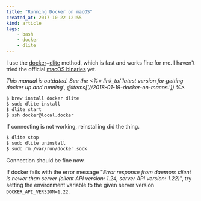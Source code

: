 ```yaml
---
title: "Running Docker on macOS"
created_at: 2017-10-22 12:55
kind: article
tags:
    - bash
    - docker
    - dlite
---
```


I use the [docker][docker]+[dlite][dlite] method, which is fast and works fine for me. I haven't tried the official [macOS binaries][docker-mac] yet.

_This manual is outdated. See the <%= link_to('latest version for getting docker up and running', @items['/*/2018-01-19-docker-on-macos.*']) %>._

~~~ bash
$ brew install docker dlite
$ sudo dlite install
$ dlite start
$ ssh docker@local.docker
~~~

If connecting is not working, reinstalling did the thing.

~~~ bash
$ dlite stop
$ sudo dlite uninstall
$ sudo rm /var/run/docker.sock
~~~

Connection should be fine now.

If docker fails with the error message "_Error response from daemon: client is newer than server (client API version: 1.24, server API version: 1.22)_", try setting the environment variable to the given server version `DOCKER_API_VERSION=1.22`.

  [docker-mac]: https://www.docker.com/docker-mac
  [docker]: https://www.docker.com/
  [dlite]: https://github.com/nlf/dlite
